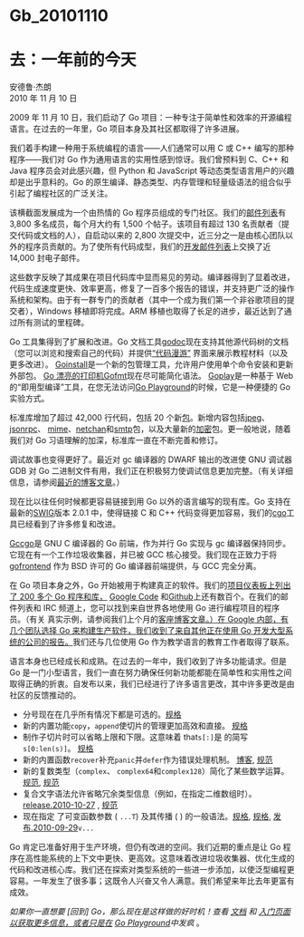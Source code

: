 # Gb_20101110

# 去：一年前的今天

安德鲁·杰朗  
2010 年 11 月 10 日

2009 年 11 月 10 日，我们启动了 Go 项目：一种专注于简单性和效率的开源编程语言。在过去的一年里，Go 项目本身及其社区都取得了许多进展。

我们着手构建一种用于系统编程的语言——人们通常可以用 C 或 C++ 编写的那种程序——我们对 Go 作为通用语言的实用性感到惊讶。我们曾预料到 C、C++ 和 Java 程序员会对此感兴趣，但 Python 和 JavaScript 等动态类型语言用户的兴趣却是出乎意料的。Go 的原生编译、静态类型、内存管理和轻量级语法的组合似乎引起了编程社区的广泛关注。

该横截面发展成为一个由热情的 Go 程序员组成的专门社区。我们的[邮件列表](http://groups.google.com/group/golang-nuts)有 3,800 多名成员，每个月大约有 1,500 个帖子。该项目有超过 130 名贡献者（提交代码或文档的人），自启动以来的 2,800 次提交中，近三分之一是由核心团队以外的程序员贡献的。为了使所有代码成型，我们的[开发邮件列表](http://groups.google.com/group/golang-dev)上交换了近 14,000 封电子邮件。

这些数字反映了其成果在项目代码库中显而易见的劳动。编译器得到了显着改进，代码生成速度更快、效率更高，修复了一百多个报告的错误，并支持更广泛的操作系统和架构。由于有一群专门的贡献者（其中一个成为我们第一个非谷歌项目的提交者），Windows 移植即将完成。ARM 移植也取得了长足的进步，最近达到了通过所有测试的里程碑。

Go 工具集得到了扩展和改进。Go 文档工具[godoc](https://go.dev/cmd/godoc/)现在支持其他源代码树的文档（您可以浏览和搜索自己的代码）并提供[“代码漫游”](https://go.dev/doc/codewalk/) 界面来展示教程材料（以及更多改进）。 [Goinstall](https://go.dev/cmd/goinstall/)是一个新的包管理工具，允许用户使用单个命令安装和更新外部包。 [Go 漂亮的打印机Gofmt](https://go.dev/cmd/gofmt/)现在尽可能简化语法。 [Goplay](https://go.dev/misc/goplay/)是一种基于 Web 的“即用型编译”工具，在您无法访问[Go Playground](https://go.dev/doc/play/)的时候，它是一种便捷的 Go 实验方式。

标准库增加了超过 42,000 行代码，包括 20 个新[包](https://go.dev/pkg/)。新增内容包括[jpeg](https://go.dev/pkg/image/jpeg/)、 [jsonrpc](https://go.dev/pkg/rpc/jsonrpc/)、 [mime](https://go.dev/pkg/mime/)、[netchan](https://go.dev/pkg/netchan/)和[smtp](https://go.dev/pkg/smtp/)包，以及大量新的[加密](https://go.dev/pkg/crypto/)包。更一般地说，随着我们对 Go 习语理解的加深，标准库一直在不断完善和修订。

调试故事也变得更好了。最近对 gc 编译器的 DWARF 输出的改进使 GNU 调试器 GDB 对 Go 二进制文件有用，我们正在积极努力使调试信息更加完整。（有关详细信息，请参阅[最近的博客文章](https://blog.golang.org/2010/11/debugging-go-code-status-report.html)。）

现在比以往任何时候都更容易链接到用 Go 以外的语言编写的现有库。Go 支持在最新的[SWIG](http://www.swig.org/)版本 2.0.1 中，使得链接 C 和 C++ 代码变得更加容易，我们的[cgo](https://go.dev/cmd/cgo/)工具已经看到了许多修复和改进。

[Gccgo](https://go.dev/doc/install/gccgo)是 GNU C 编译器的 Go 前端，作为并行 Go 实现与 gc 编译器保持同步。它现在有一个工作垃圾收集器，并已被 GCC 核心接受。我们现在正致力于将[gofrontend](http://code.google.com/p/gofrontend/) 作为 BSD 许可的 Go 编译器前端提供，与 GCC 完全分离。

在 Go 项目本身之外，Go 开始被用于构建真正的软件。我们的[项目仪表板上列出了 200 多个 Go 程序和库，](http://godashboard.appspot.com/project) [Google Code](http://code.google.com/hosting/search?q=label:Go) 和[Github](https://github.com/search?q=language:Go)上还有数百个。在我们的邮件列表和 IRC 频道上，您可以找到来自世界各地使用 Go 进行编程项目的程序员。（有关 真实示例，请参阅我们上个月的[客座博客文章。）在 Google 内部，有几个团队选择 Go 来构建生产软件，我们收到了来自其他正在使用 Go 开发大型系统的公司的报告。](https://blog.golang.org/2010/10/real-go-projects-smarttwitter-and-webgo.html)我们还与几位使用 Go 作为教学语言的教育工作者取得了联系。

语言本身也已经成长和成熟。在过去的一年中，我们收到了许多功能请求。但是 Go 是一门小型语言，我们一直在努力确保任何新功能都能在简单性和实用性之间取得正确的折衷。自发布以来，我们已经进行了许多语言更改，其中许多更改是由社区的反馈推动的。

- 分号现在在几乎所有情况下都是可选的。[规格](https://go.dev/doc/go_spec.html#Semicolons)
- 新的内置功能`copy`，`append`使切片的管理更加高效和直接。 [规格](https://go.dev/doc/go_spec.html#Appending_and_copying_slices)
- 制作子切片时可以省略上限和下限。这意味着 that`s[:]`是 的简写`s[0:len(s)]`。 [规格](https://go.dev/doc/go_spec.html#Slices)
- 新的内置函数`recover`补充`panic`并`defer`作为错误处理机制。 [博客](https://blog.golang.org/2010/08/defer-panic-and-recover.html), [规范](https://go.dev/doc/go_spec.html#Handling_panics)
- 新的复数类型（`complex`、 `complex64`和`complex128`）简化了某些数学运算。 [规范](https://go.dev/doc/go_spec.html#Complex_numbers), [规范](https://go.dev/doc/go_spec.html#Imaginary_literals)
- 复合文字语法允许省略冗余类型信息（例如，在指定二维数组时）。 [release.2010-10-27](https://go.dev/doc/devel/release.html#2010-10-27) , [规范](https://go.dev/doc/go_spec.html#Composite_literals)
- 现在指定 了可变函数参数 ( `...T`) 及其传播 ( ) 的一般语法。[规格](https://go.dev/doc/go_spec.html#Function_Types), [规格](https://go.dev/doc/go_spec.html#Passing_arguments_to_..._parameters), [发布.2010-09-29](https://go.dev/doc/devel/release.html#2010-09-29)`v...`[](https://go.dev/doc/go_spec.html#Function_Types)[](https://go.dev/doc/go_spec.html#Passing_arguments_to_..._parameters)[](https://go.dev/doc/devel/release.html#2010-09-29)

Go 肯定已准备好用于生产环境，但仍有改进的空间。我们近期的重点是让 Go 程序在高性能系统的上下文中更快、更高效。这意味着改进垃圾收集器、优化生成的代码和改进核心库。我们还在探索对类型系统的一些进一步添加，以使泛型编程更容易。一年发生了很多事；这既令人兴奋又令人满意。我们希望来年比去年更富有成效。

_如果你一直想要 \[回到\] Go，那么现在是这样做的好时机！查看_ [_文档_](https://go.dev/doc/docs.html) _和_ [_入门页面以获取更多信息，或者只是在_](https://go.dev/doc/install.html) [_Go Playground_](https://go.dev/doc/play/)_中发疯_ 。

